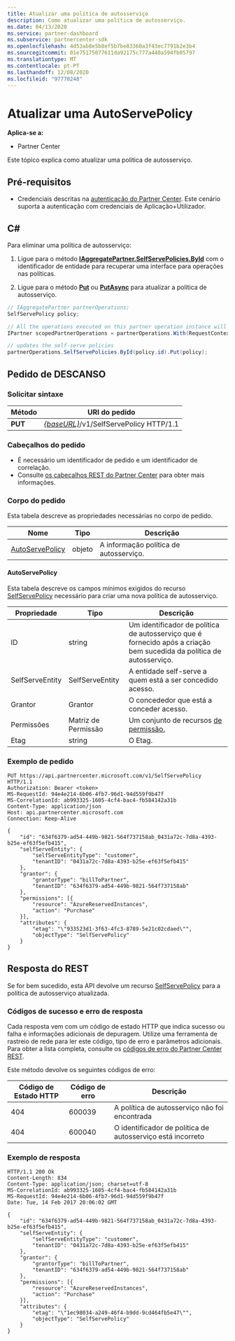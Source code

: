 ```yaml
---
title: Atualizar uma política de autosserviço
description: Como atualizar uma política de autosserviço.
ms.date: 04/13/2020
ms.service: partner-dashboard
ms.subservice: partnercenter-sdk
ms.openlocfilehash: 4d53ab8e5b8ef5b7be83360a3f43ec7791b2e3b4
ms.sourcegitcommit: 01e75175077611da92175c777a440a594fb05797
ms.translationtype: MT
ms.contentlocale: pt-PT
ms.lasthandoff: 12/08/2020
ms.locfileid: "97770248"
---
```

# <a name="update-a-selfservepolicy"></a>Atualizar uma AutoServePolicy

**Aplica-se a:**

- Partner Center

Este tópico explica como atualizar uma política de autosserviço.

## <a name="prerequisites"></a>Pré-requisitos

- Credenciais descritas na [autenticação do Partner Center](partner-center-authentication.md). Este cenário suporta a autenticação com credenciais de Aplicação+Utilizador.

## <a name="c"></a>C\#

Para eliminar uma política de autosserviço:

1. Ligue para o método [**IAggregatePartner.SelfServePolicies.ById**](/dotnet/api/microsoft.store.partnercenter.iselfservepoliciescollection.byid) com o identificador de entidade para recuperar uma interface para operações nas políticas.

2. Ligue para o método [**Put**](/dotnet/api/microsoft.store.partnercenter.SelfServePolicies.put) ou [**PutAsync**](/dotnet/api/microsoft.store.partnercenter.SelfServePolicies.putasync) para atualizar a política de autosserviço.

``` csharp
// IAggregatePartner partnerOperations;
SelfServePolicy policy;

// All the operations executed on this partner operation instance will share the same correlation identifier but will differ in request identifier
IPartner scopedPartnerOperations = partnerOperations.With(RequestContextFactory.Instance.Create(Guid.NewGuid()));

// updates the self-serve policies
partnerOperations.SelfServePolicies.ById(policy.id).Put(policy);
```

## <a name="rest-request"></a>Pedido de DESCANSO

### <a name="request-syntax"></a>Solicitar sintaxe

| Método   | URI do pedido                                                       |
|----------|-------------------------------------------------------------------|
| **PUT** | [*{baseURL}*](partner-center-rest-urls.md)/v1/SelfServePolicy HTTP/1.1 |

### <a name="request-headers"></a>Cabeçalhos do pedido

- É necessário um identificador de pedido e um identificador de correlação.
- Consulte [os cabeçalhos REST do Partner Center](headers.md) para obter mais informações.

### <a name="request-body"></a>Corpo do pedido

Esta tabela descreve as propriedades necessárias no corpo de pedido.

| Nome                              | Tipo   | Descrição                                 |
|------------------------------------------------------------------|--------|---------------------------------------------|
| [AutoServePolicy](self-serve-policy-resources.md#selfservepolicy)| objeto | A informação política de autosserviço. |

#### <a name="selfservepolicy"></a>AutoServePolicy

Esta tabela descreve os campos mínimos exigidos do recurso [SelfServePolicy](self-serve-policy-resources.md#selfservepolicy) necessário para criar uma nova política de autosserviço.

| Propriedade              | Tipo             | Descrição                                                                                            |
|-----------------------|------------------|--------------------------------------------------------------------------------------------------------|
| ID                    | string           | Um identificador de política de autosserviço que é fornecido após a criação bem sucedida da política de autosserviço.     |
| SelfServeEntity       | SelfServeEntity  | A entidade self-serve a quem está a ser concedido acesso.                                                     |
| Grantor               | Grantor          | O concededor que está a conceder acesso.                                                                    |
| Permissões           | Matriz de Permissão| Um conjunto de recursos [de permissão.](self-serve-policy-resources.md#permission)                                                      |
| Etag                  | string           | O Etag.                                                                                               |


### <a name="request-example"></a>Exemplo de pedido

```http
PUT https://api.partnercenter.microsoft.com/v1/SelfServePolicy HTTP/1.1
Authorization: Bearer <token>
MS-RequestId: 94e4e214-6b06-4fb7-96d1-94d559f9b47f
MS-CorrelationId: ab993325-1605-4cf4-bac4-fb584142a31b
Content-Type: application/json
Host: api.partnercenter.microsoft.com
Connection: Keep-Alive

{
    "id": "634f6379-ad54-449b-9821-564f737158ab_0431a72c-7d8a-4393-b25e-ef63f5efb415",
    "selfServeEntity": {
        "selfServeEntityType": "customer",
        "tenantID": "0431a72c-7d8a-4393-b25e-ef63f5efb415"
    },
    "grantor": {
        "grantorType": "billToPartner",
        "tenantID": "634f6379-ad54-449b-9821-564f737158ab"
    },
    "permissions": [{
        "resource": "AzureReservedInstances",
        "action": "Purchase"
    }],
    "attributes": {
        "etag": "\"933523d1-3f63-4fc3-8789-5e21c02cdaed\"",
        "objectType": "SelfServePolicy"
    }
}
```

## <a name="rest-response"></a>Resposta do REST

Se for bem sucedido, esta API devolve um recurso [SelfServePolicy](self-serve-policy-resources.md#selfservepolicy) para a política de autosserviço atualizada.

### <a name="response-success-and-error-codes"></a>Códigos de sucesso e erro de resposta

Cada resposta vem com um código de estado HTTP que indica sucesso ou falha e informações adicionais de depuragem. Utilize uma ferramenta de rastreio de rede para ler este código, tipo de erro e parâmetros adicionais. Para obter a lista completa, consulte os [códigos de erro do Partner Center REST](error-codes.md).

Este método devolve os seguintes códigos de erro:

| Código de Estado HTTP     | Código de erro   | Descrição                                                                |
|----------------------|--------------|----------------------------------------------------------------------------|
| 404                  | 600039       | A política de autosserviço não foi encontrada                                            |
| 404                  | 600040       | O identificador de política de autosserviço está incorreto                                  |


### <a name="response-example"></a>Exemplo de resposta

```http
HTTP/1.1 200 Ok
Content-Length: 834
Content-Type: application/json; charset=utf-8
MS-CorrelationId: ab993325-1605-4cf4-bac4-fb584142a31b
MS-RequestId: 94e4e214-6b06-4fb7-96d1-94d559f9b47f
Date: Tue, 14 Feb 2017 20:06:02 GMT

{
    "id": "634f6379-ad54-449b-9821-564f737158ab_0431a72c-7d8a-4393-b25e-ef63f5efb415",
    "selfServeEntity": {
        "selfServeEntityType": "customer",
        "tenantID": "0431a72c-7d8a-4393-b25e-ef63f5efb415"
    },
    "grantor": {
        "grantorType": "billToPartner",
        "tenantID": "634f6379-ad54-449b-9821-564f737158ab"
    },
    "permissions": [{
        "resource": "AzureReservedInstances",
        "action": "Purchase"
    }],
    "attributes": {
        "etag": "\"1ec98034-a249-46f4-b9dd-9cd464fb5e47\"",
        "objectType": "SelfServePolicy"
    }
}
```
